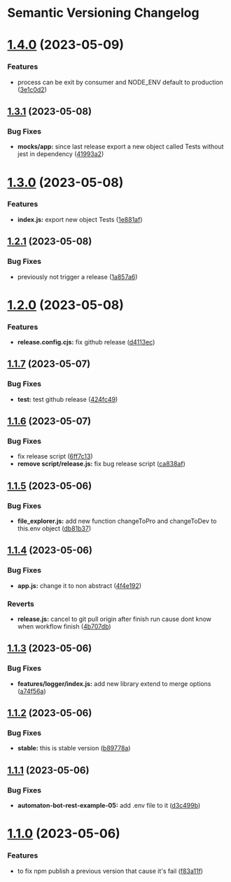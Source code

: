 # Semantic Versioning Changelog

# [1.4.0](https://github.com/aikosiadotcom/automaton-core/compare/v1.3.1...v1.4.0) (2023-05-09)


### Features

* process can be exit by consumer and NODE_ENV default to production ([3e1c0d2](https://github.com/aikosiadotcom/automaton-core/commit/3e1c0d2e5fcce0b2ba46a45fcd71b97d4a78526e))

## [1.3.1](https://github.com/aikosiadotcom/automaton-core/compare/v1.3.0...v1.3.1) (2023-05-08)


### Bug Fixes

* **mocks/app:** since last release export a new object called Tests without jest in dependency ([41993a2](https://github.com/aikosiadotcom/automaton-core/commit/41993a289d16b6a83792543a5b905786cef92a15))

# [1.3.0](https://github.com/aikosiadotcom/automaton-core/compare/v1.2.1...v1.3.0) (2023-05-08)


### Features

* **index.js:** export new object Tests ([1e881af](https://github.com/aikosiadotcom/automaton-core/commit/1e881af68d34e8c46ab34abdd176114934911753))

## [1.2.1](https://github.com/aikosiadotcom/automaton-core/compare/v1.2.0...v1.2.1) (2023-05-08)


### Bug Fixes

* previously not trigger a release ([1a857a6](https://github.com/aikosiadotcom/automaton-core/commit/1a857a63bd6af74c589c42d12548da00f7b90828))

# [1.2.0](https://github.com/aikosiadotcom/automaton-core/compare/v1.1.9...v1.2.0) (2023-05-08)


### Features

* **release.config.cjs:** fix github release ([d4113ec](https://github.com/aikosiadotcom/automaton-core/commit/d4113ec7211118da71ad0c15768fac4fdef2eb03))

## [1.1.7](https://github.com/aikosiadotcom/automaton-core/compare/v1.1.6...v1.1.7) (2023-05-07)


### Bug Fixes

* **test:** test github release ([424fc49](https://github.com/aikosiadotcom/automaton-core/commit/424fc499f7078f6c0bdc1412ab49b4bb502de428))

## [1.1.6](https://github.com/aikosiadotcom/automaton-core/compare/v1.1.5...v1.1.6) (2023-05-07)


### Bug Fixes

* fix release script ([6ff7c13](https://github.com/aikosiadotcom/automaton-core/commit/6ff7c133a14f65cb47b4a2e92fdd63bfbaf7b94a))
* **remove script/release.js:** fix bug release script ([ca838af](https://github.com/aikosiadotcom/automaton-core/commit/ca838afa89b0195814f34922d9a261919203b339))

## [1.1.5](https://github.com/aikosiadotcom/automaton-core/compare/v1.1.4...v1.1.5) (2023-05-06)


### Bug Fixes

* **file_explorer.js:** add new function changeToPro and changeToDev to this.env object ([db81b37](https://github.com/aikosiadotcom/automaton-core/commit/db81b378c31af335aa91a72e40f0c1be183bb1a8))

## [1.1.4](https://github.com/aikosiadotcom/automaton-core/compare/v1.1.3...v1.1.4) (2023-05-06)


### Bug Fixes

* **app.js:** change it to non abstract ([4f4e192](https://github.com/aikosiadotcom/automaton-core/commit/4f4e19214b27b10a630ffcd8e34c575ac034cc82))


### Reverts

* **release.js:** cancel to git pull origin after finish run cause dont know when workflow finish ([4b707db](https://github.com/aikosiadotcom/automaton-core/commit/4b707db62b8d08f8521d00eb002a9dd7cf99f1d0))

## [1.1.3](https://github.com/aikosiadotcom/automaton-core/compare/v1.1.2...v1.1.3) (2023-05-06)


### Bug Fixes

* **features/logger/index.js:** add new library extend to merge options ([a74f56a](https://github.com/aikosiadotcom/automaton-core/commit/a74f56aefa16c20b60873dfc337b085dff714886))

## [1.1.2](https://github.com/aikosiadotcom/automaton-core/compare/v1.1.1...v1.1.2) (2023-05-06)


### Bug Fixes

* **stable:** this is stable version ([b89778a](https://github.com/aikosiadotcom/automaton-core/commit/b89778ad5bbcf9934880c1e4226d05650fcd22a4))

## [1.1.1](https://github.com/aikosiadotcom/automaton-core/compare/v1.1.0...v1.1.1) (2023-05-06)


### Bug Fixes

* **automaton-bot-rest-example-05:** add .env file to it ([d3c499b](https://github.com/aikosiadotcom/automaton-core/commit/d3c499b5aa2dd23d588b3ef1c04c0c875cd50f37))

# [1.1.0](https://github.com/aikosiadotcom/automaton-core/compare/v1.0.8...v1.1.0) (2023-05-06)


### Features

* to fix npm publish a previous version that cause it's fail ([f83a11f](https://github.com/aikosiadotcom/automaton-core/commit/f83a11f7e7c0de1e4040a174eac9c24873d097e1))
